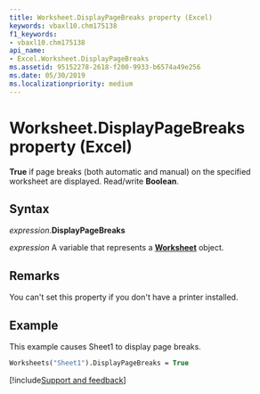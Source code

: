 ```yaml
---
title: Worksheet.DisplayPageBreaks property (Excel)
keywords: vbaxl10.chm175138
f1_keywords:
- vbaxl10.chm175138
api_name:
- Excel.Worksheet.DisplayPageBreaks
ms.assetid: 95152278-2618-f200-9933-b6574a49e256
ms.date: 05/30/2019
ms.localizationpriority: medium
---
```



# Worksheet.DisplayPageBreaks property (Excel)

**True** if page breaks (both automatic and manual) on the specified worksheet are displayed. Read/write **Boolean**.


## Syntax

_expression_.**DisplayPageBreaks**

_expression_ A variable that represents a **[Worksheet](Excel.Worksheet.md)** object.


## Remarks

You can't set this property if you don't have a printer installed.


## Example

This example causes Sheet1 to display page breaks.

```vb
Worksheets("Sheet1").DisplayPageBreaks = True
```



[!include[Support and feedback](~/includes/feedback-boilerplate.md)]